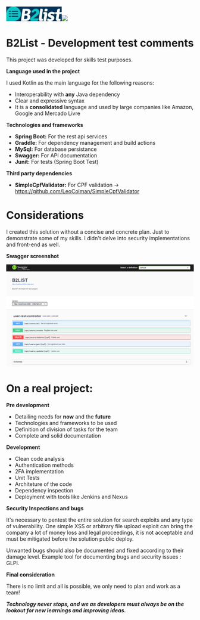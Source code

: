 
![](/images/Aspose.Words.da622152-350b-4315-8ff2-c15ecb45e8e3.001.jpeg)![](Aspose.Words.da622152-350b-4315-8ff2-c15ecb45e8e3.002.png)
# **B2List - Development test comments**

This project was developed for skills test purposes.

**Language used in the project**

I used Kotlin as the main language for the following reasons:
- Interoperability with **any** Java dependency
- Clear and expressive syntax
- It is a **consolidated** language and used by large companies like Amazon, Google and Mercado Livre

**Technologies and frameworks**

- **Spring Boot:** For the rest api services
- **Graddle:** For dependency management and build actions
- **MySql:** For database persistance
- **Swagger:** For API documentation
- **Junit:** For tests (Spring Boot Test)

**Third party dependencies**
- **SimpleCpfValidator:** For CPF validation -> https://github.com/LeoColman/SimpleCpfValidator

# **Considerations**

I created this solution without a concise and concrete plan. Just to demonstrate some of my skills.
I didn't delve into security implementations and front-end as well.

**Swagger screenshot**

![](/images/Screenshot_32.png)


# On a real project:

**Pre development**
- Detailing needs for **now** and the **future**
- Technologies and frameworks to be used
- Definition of division of tasks for the team
- Complete and solid documentation

**Development**
- Clean code analysis
- Authentication methods
- 2FA implementation
- Unit Tests
- Architeture of the code
- Dependency inspection
- Deployment with tools like Jenkins and Nexus

**Security Inspections and bugs**

It's necessary to pentest the entire solution for search exploits and any type of vulnerability.
One simple XSS or arbitrary file upload exploit can bring the company a lot of money loss and legal proceedings,
it is not acceptable and must be mitigated before the solution public deploy.

Unwanted bugs should also be documented and fixed according to their damage level. Example tool for documenting bugs and security issues : GLPI.



**Final consideration**

There is no limit and all is possible, we only need to plan and work as a team!

_**Technology never stops, and we as developers must always be on the lookout for new learnings and improving ideas.**_

